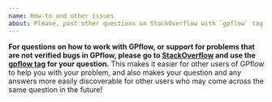 ```yaml
---
name: How-to and other issues
about: Please, post other questions on StackOverflow with `gpflow` tag.
---
```


**For questions on how to work with GPflow, or support for problems that are not verified bugs in GPflow, please go to [StackOverflow](https://stackoverflow.com/questions/tagged/tensorflow) and use the [gpflow tag](https://stackoverflow.com/questions/tagged/gpflow) for your question.** This makes it easier for other users of GPflow to help you with your problem, and also makes your question and any answers more easily discoverable for other users who may come across the same question in the future!
